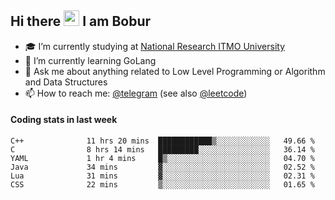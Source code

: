 ## Hi there <img src="https://media.giphy.com/media/hvRJCLFzcasrR4ia7z/giphy.gif" width="25px" height="25px"> I am Bobur

- :mortar_board: I’m currently studying at [National Research ITMO University](https://itmo.ru/)
- :seedling: I’m currently learning GoLang
- :speech_balloon: Ask me about anything related to Low Level Programming or Algorithm and Data Structures
- :mailbox: How to reach me: [@telegram](https://t.me/octoant) (see also [@leetcode](https://leetcode.com/octoant/))    

#### Coding stats in last week

<!--START_SECTION:waka-->

```text
C++              11 hrs 20 mins  ████████████▒░░░░░░░░░░░░   49.66 %
C                8 hrs 14 mins   █████████░░░░░░░░░░░░░░░░   36.14 %
YAML             1 hr 4 mins     █▒░░░░░░░░░░░░░░░░░░░░░░░   04.70 %
Java             34 mins         ▓░░░░░░░░░░░░░░░░░░░░░░░░   02.52 %
Lua              31 mins         ▓░░░░░░░░░░░░░░░░░░░░░░░░   02.31 %
CSS              22 mins         ▒░░░░░░░░░░░░░░░░░░░░░░░░   01.65 %
```

<!--END_SECTION:waka-->
